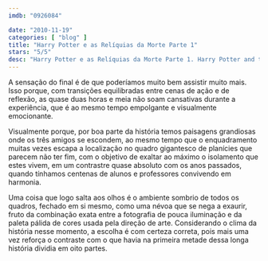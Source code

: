 ```yaml
---
imdb: "0926084"

date: "2010-11-19"
categories: [ "blog" ]
title: "Harry Potter e as Relíquias da Morte Parte 1"
stars: "5/5"
desc: "Harry Potter e as Relíquias da Morte Parte 1. Harry Potter and the Deathly Hallows: Part 1 (UK, 2010). Dirigido por David Yates. Escrito por Steve Kloves, J.K. Rowling. Com Bill Nighy, Emma Watson, Richard Griffiths, Harry Melling, Daniel Radcliffe, Julie Walters, Bonnie Wright, Rupert Grint, Ian Kelly."
---
```

A sensação do final é de que poderíamos muito bem assistir muito mais. Isso porque, com transições equilibradas entre cenas de ação e de reflexão, as quase duas horas e meia não soam cansativas durante a experiência, que é ao mesmo tempo empolgante e visualmente emocionante.

Visualmente porque, por boa parte da história temos paisagens grandiosas onde os três amigos se escondem, ao mesmo tempo que o enquadramento muitas vezes escapa a localização no quadro gigantesco de planícies que parecem não ter fim, com o objetivo de exaltar ao máximo o isolamento que estes vivem, em um contrastre quase absoluto com os anos passados, quando tínhamos centenas de alunos e professores convivendo em harmonia.

Uma coisa que logo salta aos olhos é o ambiente sombrio de todos os quadros, fechado em si mesmo, como uma névoa que se nega a exaurir, fruto da combinação exata entre a fotografia de pouca iluminação e da paleta pálida de cores usada pela direção de arte. Considerando o clima da história nesse momento, a escolha é com certeza correta, pois mais uma vez reforça o contraste com o que havia na primeira metade dessa longa história dividia em oito partes.
